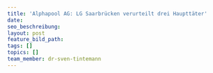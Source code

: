 ```yaml
---
title: 'Alphapool AG: LG Saarbrücken verurteilt drei Haupttäter'
date:
seo_beschreibung:
layout: post
feature_bild_path:
tags: []
topics: []
team_member: dr-sven-tintemann
---
```

